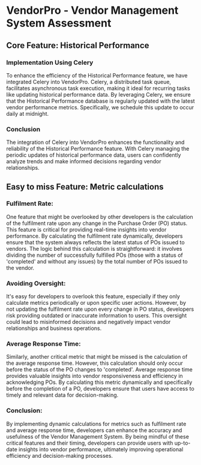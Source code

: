 # VendorPro - Vendor Management System Assessment

## Core Feature: Historical Performance

### Implementation Using Celery
To enhance the efficiency of the Historical Performance feature, we have integrated Celery into VendorPro. Celery, a distributed task queue, facilitates asynchronous task execution, making it ideal for recurring tasks like updating historical performance data. By leveraging Celery, we ensure that the Historical Performance database is regularly updated with the latest vendor performance metrics. Specifically, we schedule this update to occur daily at midnight. 

### Conclusion
The integration of Celery into VendorPro enhances the functionality and reliability of the Historical Performance feature. With Celery managing the periodic updates of historical performance data, users can confidently analyze trends and make informed decisions regarding vendor relationships.



## Easy to miss Feature: Metric calculations


### Fulfilment Rate:
One feature that might be overlooked by other developers is the calculation of the fulfilment rate upon any change in the Purchase Order (PO) status. This feature is critical for providing real-time insights into vendor performance. By calculating the fulfilment rate dynamically, developers ensure that the system always reflects the latest status of POs issued to vendors. The logic behind this calculation is straightforward: it involves dividing the number of successfully fulfilled POs (those with a status of 'completed' and without any issues) by the total number of POs issued to the vendor.

### Avoiding Oversight:
It's easy for developers to overlook this feature, especially if they only calculate metrics periodically or upon specific user actions. However, by not updating the fulfilment rate upon every change in PO status, developers risk providing outdated or inaccurate information to users. This oversight could lead to misinformed decisions and negatively impact vendor relationships and business operations.

### Average Response Time:
Similarly, another critical metric that might be missed is the calculation of the average response time. However, this calculation should only occur before the status of the PO changes to 'completed'. Average response time provides valuable insights into vendor responsiveness and efficiency in acknowledging POs. By calculating this metric dynamically and specifically before the completion of a PO, developers ensure that users have access to timely and relevant data for decision-making.

### Conclusion:
By implementing dynamic calculations for metrics such as fulfilment rate and average response time, developers can enhance the accuracy and usefulness of the Vendor Management System. By being mindful of these critical features and their timing, developers can provide users with up-to-date insights into vendor performance, ultimately improving operational efficiency and decision-making processes.